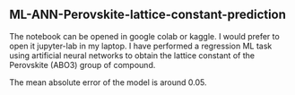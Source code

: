 ## ML-ANN-Perovskite-lattice-constant-prediction
The notebook can be opened in google colab or kaggle. I would prefer to open it jupyter-lab in my laptop.
I have performed a regression ML task using artificial neural networks to obtain the lattice constant of the Perovskite (ABO3) group of compound.

The mean absolute error of the model is around 0.05.
